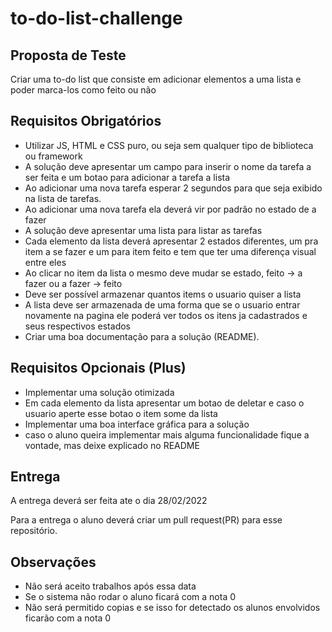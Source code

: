 # to-do-list-challenge

## Proposta de Teste

Criar uma to-do list que consiste em adicionar elementos a uma lista e poder marca-los como feito ou não

## Requisitos Obrigatórios

- Utilizar JS, HTML e CSS puro, ou seja sem qualquer tipo de biblioteca ou framework
- A solução deve apresentar um campo para inserir o nome da tarefa a ser feita e um botao para adicionar a tarefa a lista
- Ao adicionar uma nova tarefa esperar 2 segundos para que seja exibido na lista de tarefas.
- Ao adicionar uma nova tarefa ela deverá vir por padrão no estado de a fazer
- A solução deve apresentar uma lista para listar as tarefas
- Cada elemento da lista deverá apresentar 2 estados diferentes, um pra item a se fazer e um para item feito e tem que ter uma diferença visual entre eles
- Ao clicar no item da lista o mesmo deve mudar se estado, feito -> a fazer ou a fazer -> feito
- Deve ser possível armazenar quantos items o usuario quiser a lista
- A lista deve ser armazenada de uma forma que se o usuario entrar novamente na pagina ele poderá ver todos os itens ja cadastrados e seus respectivos estados
- Criar uma boa documentação para a solução (README).


## Requisitos Opcionais (Plus)

- Implementar uma solução otimizada
- Em cada elemento da lista apresentar um botao de deletar e caso o usuario aperte esse botao o item some da lista
- Implementar uma boa interface gráfica para a solução
- caso o aluno queira implementar mais alguma funcionalidade fique a vontade, mas deixe explicado no README


## Entrega

A entrega deverá ser feita ate o dia 28/02/2022

Para a entrega o aluno deverá criar um pull request(PR) para esse repositório.


## Observações

- Não será aceito trabalhos após essa data
- Se o sistema não rodar o aluno ficará com a nota 0
- Não será permitido copias e se isso for detectado os alunos envolvidos ficarão com a nota 0
